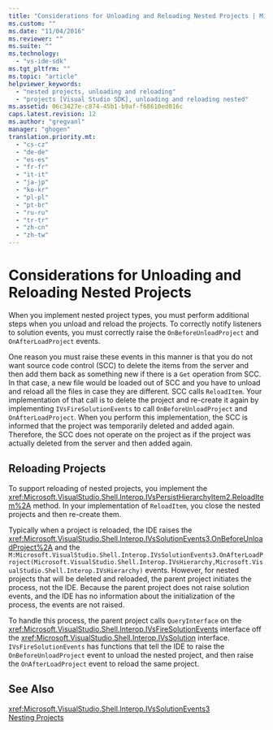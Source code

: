 ```yaml
---
title: "Considerations for Unloading and Reloading Nested Projects | Microsoft Docs"
ms.custom: ""
ms.date: "11/04/2016"
ms.reviewer: ""
ms.suite: ""
ms.technology: 
  - "vs-ide-sdk"
ms.tgt_pltfrm: ""
ms.topic: "article"
helpviewer_keywords: 
  - "nested projects, unloading and reloading"
  - "projects [Visual Studio SDK], unloading and reloading nested"
ms.assetid: 06c3427e-c874-45b1-b9af-f68610ed016c
caps.latest.revision: 12
ms.author: "gregvanl"
manager: "ghogen"
translation.priority.mt: 
  - "cs-cz"
  - "de-de"
  - "es-es"
  - "fr-fr"
  - "it-it"
  - "ja-jp"
  - "ko-kr"
  - "pl-pl"
  - "pt-br"
  - "ru-ru"
  - "tr-tr"
  - "zh-cn"
  - "zh-tw"
---
```

# Considerations for Unloading and Reloading Nested Projects
When you implement nested project types, you must perform additional steps when you unload and reload the projects. To correctly notify listeners to solution events, you must correctly raise the `OnBeforeUnloadProject` and `OnAfterLoadProject` events.  
  
 One reason you must raise these events in this manner is that you do not want source code control (SCC) to delete the items from the server and then add them back as something new if there is a `Get` operation from SCC. In that case, a new file would be loaded out of SCC and you have to unload and reload all the files in case they are different. SCC calls `ReloadItem`. Your implementation of that call is to delete the project and re-create it again by implementing `IVsFireSolutionEvents` to call `OnBeforeUnloadProject` and `OnAfterLoadProject`. When you perform this implementation, the SCC is informed that the project was temporarily deleted and added again. Therefore, the SCC does not operate on the project as if the project was actually deleted from the server and then added again.  
  
## Reloading Projects  
 To support reloading of nested projects, you implement the <xref:Microsoft.VisualStudio.Shell.Interop.IVsPersistHierarchyItem2.ReloadItem%2A> method. In your implementation of `ReloadItem`, you close the nested projects and then re-create them.  
  
 Typically when a project is reloaded, the IDE raises the <xref:Microsoft.VisualStudio.Shell.Interop.IVsSolutionEvents3.OnBeforeUnloadProject%2A> and the `M:Microsoft.VisualStudio.Shell.Interop.IVsSolutionEvents3.OnAfterLoadProject(Microsoft.VisualStudio.Shell.Interop.IVsHierarchy,Microsoft.VisualStudio.Shell.Interop.IVsHierarchy)` events. However, for nested projects that will be deleted and reloaded, the parent project initiates the process, not the IDE. Because the parent project does not raise solution events, and the IDE has no information about the initialization of the process, the events are not raised.  
  
 To handle this process, the parent project calls `QueryInterface` on the <xref:Microsoft.VisualStudio.Shell.Interop.IVsFireSolutionEvents> interface off the <xref:Microsoft.VisualStudio.Shell.Interop.IVsSolution> interface. `IVsFireSolutionEvents` has functions that tell the IDE to raise the `OnBeforeUnloadProject` event to unload the nested project, and then raise the `OnAfterLoadProject` event to reload the same project.  
  
## See Also  
 <xref:Microsoft.VisualStudio.Shell.Interop.IVsSolutionEvents3>   
 [Nesting Projects](../../extensibility/internals/nesting-projects.md)